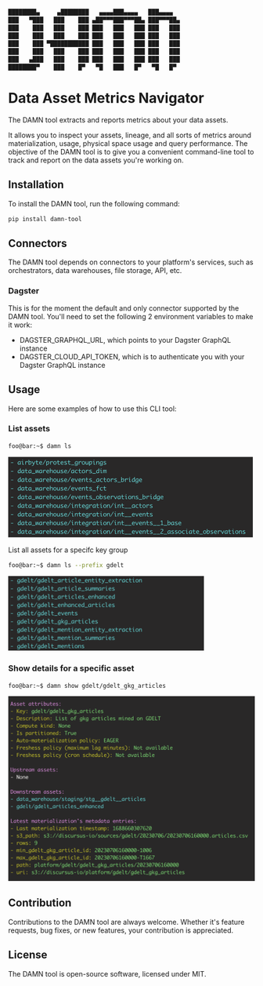     ████████▄     ▄████████   ▄▄▄▄███▄▄▄▄   ███▄▄▄▄   
    ███   ▀███   ███    ███ ▄██▀▀▀███▀▀▀██▄ ███▀▀▀██▄ 
    ███    ███   ███    ███ ███   ███   ███ ███   ███ 
    ███    ███   ███    ███ ███   ███   ███ ███   ███ 
    ███    ███ ▀███████████ ███   ███   ███ ███   ███ 
    ███    ███   ███    ███ ███   ███   ███ ███   ███ 
    ███   ▄███   ███    ███ ███   ███   ███ ███   ███ 
    ████████▀    ███    █▀   ▀█   ███   █▀   ▀█   █▀                                                 

# Data Asset Metrics Navigator
The DAMN tool extracts and reports metrics about your data assets.

It allows you to inspect your assets, lineage, and all sorts of metrics around materialization, usage, physical space usage and query performance. The objective of the DAMN tool is to give you a convenient command-line tool to track and report on the data assets you're working on.

## Installation
To install the DAMN tool, run the following command:

```bash
pip install damn-tool
```

## Connectors
The DAMN tool depends on connectors to your platform's services, such as orchestrators, data warehouses, file storage, API, etc.

### Dagster
This is for the moment the default and only connector supported by the DAMN tool. You'll need to set the following 2 environment variables to make it work:
- DAGSTER_GRAPHQL_URL, which points to your Dagster GraphQL instance
- DAGSTER_CLOUD_API_TOKEN, which is to authenticate you with your Dagster GraphQL instance


## Usage
Here are some examples of how to use this CLI tool:

### List assets
```bash
foo@bar:~$ damn ls
```

<img src="resources/images/damn_ls.png" width="500px" />

List all assets for a specifc key group
```bash
foo@bar:~$ damn ls --prefix gdelt
```

<img src="resources/images/damn_ls_prefix.png" width="400px" />

### Show details for a specific asset
```bash
foo@bar:~$ damn show gdelt/gdelt_gkg_articles
```

<img src="resources/images/damn_ls_asset.png" width="550px" />


## Contribution
Contributions to the DAMN tool are always welcome. Whether it's feature requests, bug fixes, or new features, your contribution is appreciated.


## License
The DAMN tool is open-source software, licensed under MIT.